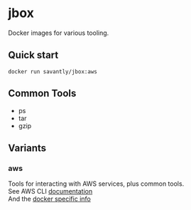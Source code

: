 # jbox

Docker images for various tooling.   

## Quick start

```
docker run savantly/jbox:aws
```

## Common Tools
- ps
- tar
- gzip

## Variants 

### aws
Tools for interacting with AWS services, plus common tools.    
See AWS CLI [documentation](https://awscli.amazonaws.com/v2/documentation/api/latest/index.html)  
And the [docker specific info](https://docs.aws.amazon.com/cli/latest/userguide/install-cliv2-docker.html)